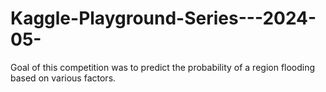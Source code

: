# Kaggle-Playground-Series---2024-05-
Goal of this competition was to predict the probability of a region flooding based on various factors.
